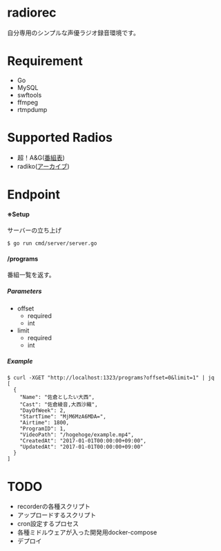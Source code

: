 # radiorec

自分専用のシンプルな声優ラジオ録音環境です。

# Requirement
- Go
- MySQL
- swftools
- ffmpeg
- rtmpdump

# Supported Radios
- 超！A&G([番組表](http://www.agqr.jp/timetable/streaming.html))
- radiko([アーカイブ](http://www.joqr.co.jp/programs/daily-programsheet.php?date=20171001))

# Endpoint

#### ※Setup
サーバーの立ち上げ

```
$ go run cmd/server/server.go
```

#### /programs
番組一覧を返す。

##### Parameters
- offset
  - required
  - int
- limit
  - required
  - int

##### Example
```
$ curl -XGET "http://localhost:1323/programs?offset=0&limit=1" | jq
[
  {
    "Name": "佐倉としたい大西",
    "Cast": "佐倉綾音,大西沙織",
    "DayOfWeek": 2,
    "StartTime": "MjM6MzA6MDA=",
    "Airtime": 1800,
    "ProgramID": 1,
    "VideoPath": "/hogehoge/example.mp4",
    "CreatedAt": "2017-01-01T00:00:00+09:00",
    "UpdatedAt": "2017-01-01T00:00:00+09:00"
  }
]
```

# TODO
- recorderの各種スクリプト
- アップロードするスクリプト
- cron設定するプロセス
- 各種ミドルウェアが入った開発用docker-compose
- デプロイ
